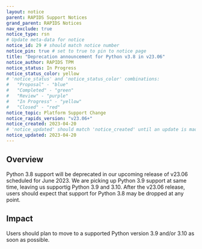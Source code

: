 ```yaml
---
layout: notice
parent: RAPIDS Support Notices
grand_parent: RAPIDS Notices
nav_exclude: true
notice_type: rsn
# Update meta-data for notice
notice_id: 29 # should match notice number
notice_pin: true # set to true to pin to notice page
title: "Deprecation announcement for Python v3.8 in v23.06"
notice_author: RAPIDS TPM
notice_status: In Progress
notice_status_color: yellow
# 'notice_status' and 'notice_status_color' combinations:
#   "Proposal" - "blue"
#   "Completed" - "green"
#   "Review" - "purple"
#   "In Progress" - "yellow"
#   "Closed" - "red"
notice_topic: Platform Support Change
notice_rapids_version: "v23.06+"
notice_created: 2023-04-20
# 'notice_updated' should match 'notice_created' until an update is made
notice_updated: 2023-04-20
---
```


## Overview

Python 3.8 support will be deprecated in our upcoming release of v23.06 scheduled for June 2023.  We are picking up Python 3.9 support at same time, leaving us supportig Python 3.9 and 3.10. After the v23.06 release, users should expect that support for Python 3.8 may be dropped at any point.


## Impact

Users should plan to move to a supported Python version 3.9 and/or 3.10 as soon as possible. 



